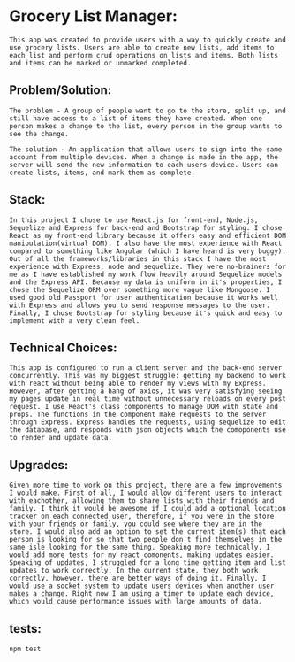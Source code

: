
# Grocery List Manager:
    This app was created to provide users with a way to quickly create and use grocery lists. Users are able to create new lists, add items to each list and perform crud operations on lists and items. Both lists and items can be marked or unmarked completed.



## Problem/Solution:
    The problem - A group of people want to go to the store, split up, and still have access to a list of items they have created. When one person makes a change to the list, every person in the group wants to see the change.

    The solution - An application that allows users to sign into the same account from multiple devices. When a change is made in the app, the server will send the new information to each users device. Users can create lists, items, and mark them as complete.



## Stack:
    In this project I chose to use React.js for front-end, Node.js, Sequelize and Express for back-end and Bootstrap for styling. I chose React as my front-end library because it offers easy and efficient DOM manipulation(virtual DOM). I also have the most experience with React compared to something like Angular (which I have heard is very buggy). Out of all the frameworks/libraries in this stack I have the most experience with Express, node and sequelize. They were no-brainers for me as I have established my work flow heavily around Sequelize models and the Express API. Because my data is uniform in it's properties, I chose the Sequelize ORM over something more vague like Mongoose. I used good old Passport for user authentication because it works well with Express and allows you to send response messages to the user. Finally, I chose Bootstrap for styling because it's quick and easy to implement with a very clean feel.



## Technical Choices: 
    This app is configured to run a client server and the back-end server concurrently. This was my biggest struggle: getting my backend to work with react without being able to render my views with my Express. However, after getting a hang of axios, it was very satisfying seeing my pages update in real time without unnecessary reloads on every post request. I use React's class components to manage DOM with state and props. The functions in the component make requests to the server through Express. Express handles the requests, using sequelize to edit the database, and responds with json objects which the comoponents use to render and update data. 



## Upgrades: 
    Given more time to work on this project, there are a few improvements I would make. First of all, I would allow different users to interact with eachother, allowing them to share lists with their friends and family. I think it would be awesome if I could add a optional location tracker on each connected user, therefore, if you were in the store with your friends or family, you could see where they are in the store. I would also add an option to set the current item(s) that each person is looking for so that two people don't find themselves in the same isle looking for the same thing. Speaking more technically, I would add more tests for my react comonents, making updates easier. Speaking of updates, I struggled for a long time getting item and list updates to work correctly. In the current state, they both work correctly, however, there are better ways of doing it. Finally, I would use a socket system to update users devices when another user makes a change. Right now I am using a timer to update each device, which would cause performance issues with large amounts of data.

## tests:
``` 
npm test
```